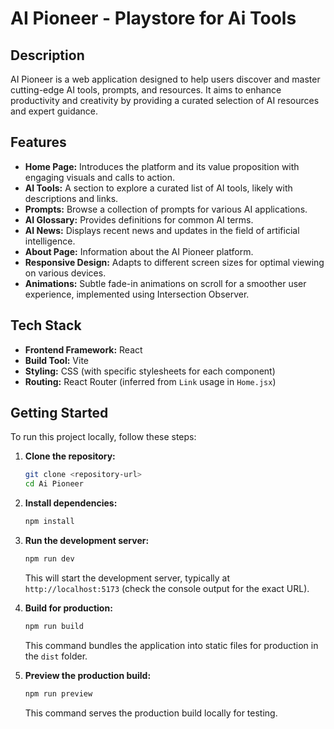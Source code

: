 # AI Pioneer - Playstore for Ai Tools

## Description

AI Pioneer is a web application designed to help users discover and master cutting-edge AI tools, prompts, and resources. It aims to enhance productivity and creativity by providing a curated selection of AI resources and expert guidance.

## Features

*   **Home Page:** Introduces the platform and its value proposition with engaging visuals and calls to action.
*   **AI Tools:** A section to explore a curated list of AI tools, likely with descriptions and links.
*   **Prompts:** Browse a collection of prompts for various AI applications.
*   **AI Glossary:** Provides definitions for common AI terms.
*   **AI News:** Displays recent news and updates in the field of artificial intelligence.
*   **About Page:** Information about the AI Pioneer platform.
*   **Responsive Design:** Adapts to different screen sizes for optimal viewing on various devices.
*   **Animations:** Subtle fade-in animations on scroll for a smoother user experience, implemented using Intersection Observer.

## Tech Stack

*   **Frontend Framework:** React
*   **Build Tool:** Vite
*   **Styling:** CSS (with specific stylesheets for each component)
*   **Routing:** React Router (inferred from `Link` usage in `Home.jsx`)

## Getting Started

To run this project locally, follow these steps:

1.  **Clone the repository:**
    ```bash
    git clone <repository-url>
    cd Ai Pioneer
    ```

2.  **Install dependencies:**
    ```bash
    npm install
    ```

3.  **Run the development server:**
    ```bash
    npm run dev
    ```
    This will start the development server, typically at `http://localhost:5173` (check the console output for the exact URL).

4.  **Build for production:**
    ```bash
    npm run build
    ```
    This command bundles the application into static files for production in the `dist` folder.

5.  **Preview the production build:**
    ```bash
    npm run preview
    ```
    This command serves the production build locally for testing.
